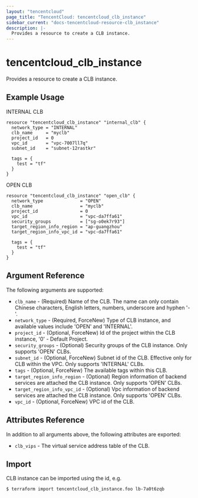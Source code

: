 ```yaml
---
layout: "tencentcloud"
page_title: "TencentCloud: tencentcloud_clb_instance"
sidebar_current: "docs-tencentcloud-resource-clb_instance"
description: |-
  Provides a resource to create a CLB instance.
---
```


# tencentcloud_clb_instance

Provides a resource to create a CLB instance.

## Example Usage

INTERNAL CLB

```hcl
resource "tencentcloud_clb_instance" "internal_clb" {
  network_type = "INTERNAL"
  clb_name     = "myclb"
  project_id   = 0
  vpc_id       = "vpc-7007ll7q"
  subnet_id    = "subnet-12rastkr"

  tags = {
    test = "tf"
  }
}
```

OPEN CLB

```hcl
resource "tencentcloud_clb_instance" "open_clb" {
  network_type              = "OPEN"
  clb_name                  = "myclb"
  project_id                = 0
  vpc_id                    = "vpc-da7ffa61"
  security_groups           = ["sg-o0ek7r93"]
  target_region_info_region = "ap-guangzhou"
  target_region_info_vpc_id = "vpc-da7ffa61"

  tags = {
    test = "tf"
  }
}
```

## Argument Reference

The following arguments are supported:

* `clb_name` - (Required) Name of the CLB. The name can only contain Chinese characters, English letters, numbers, underscore and hyphen '-'.
* `network_type` - (Required, ForceNew) Type of CLB instance, and available values include 'OPEN' and 'INTERNAL'.
* `project_id` - (Optional, ForceNew) Id of the project within the CLB instance, '0' - Default Project.
* `security_groups` - (Optional) Security groups of the CLB instance. Only supports 'OPEN' CLBs.
* `subnet_id` - (Optional, ForceNew) Subnet id of the CLB. Effective only for CLB within the VPC. Only supports 'INTERNAL' CLBs.
* `tags` - (Optional, ForceNew) The available tags within this CLB.
* `target_region_info_region` - (Optional) Region information of backend services are attached the CLB instance. Only supports 'OPEN' CLBs.
* `target_region_info_vpc_id` - (Optional) Vpc information of backend services are attached the CLB instance. Only supports 'OPEN' CLBs.
* `vpc_id` - (Optional, ForceNew) VPC id of the CLB.

## Attributes Reference

In addition to all arguments above, the following attributes are exported:

* `clb_vips` - The virtual service address table of the CLB.


## Import

CLB instance can be imported using the id, e.g.

```
$ terraform import tencentcloud_clb_instance.foo lb-7a0t6zqb
```

